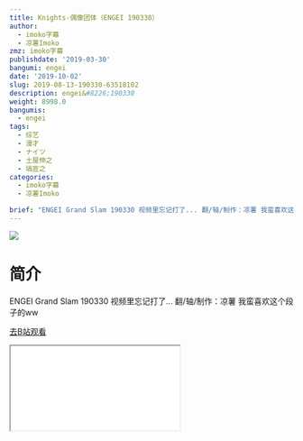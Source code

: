 ```yaml
---
title: Knights-偶像团体（ENGEI 190330）
author:
  - imoko字幕
  - 凉薯Imoko
zmz: imoko字幕
publishdate: '2019-03-30'
bangumi: engei
date: '2019-10-02'
slug: 2019-08-13-190330-63518102
description: engei&#8226;190330
weight: 8998.0
bangumis:
  - engei
tags:
  - 综艺
  - 漫才
  - ナイツ
  - 土屋伸之
  - 塙宣之
categories:
  - imoko字幕
  - 凉薯Imoko

brief: "ENGEI Grand Slam 190330 视频里忘记打了... 翻/轴/制作：凉薯 我蛮喜欢这个段子的ww"
---
```

![](https://raw.githubusercontent.com/tcgriffith/owaraisite/master/static/tmpimg/4139ae4d772d391c880d35fdc13ee8d2323813b1.jpg.480.jpg)
# 简介  
ENGEI Grand Slam 190330
视频里忘记打了... 翻/轴/制作：凉薯
我蛮喜欢这个段子的ww  

[去B站观看](https://www.bilibili.com/video/av63518102/)
<div class ="resp-container"><iframe class="testiframe" src="//player.bilibili.com/player.html?aid=63518102"", scrolling="no", allowfullscreen="true" > </iframe></div> 
